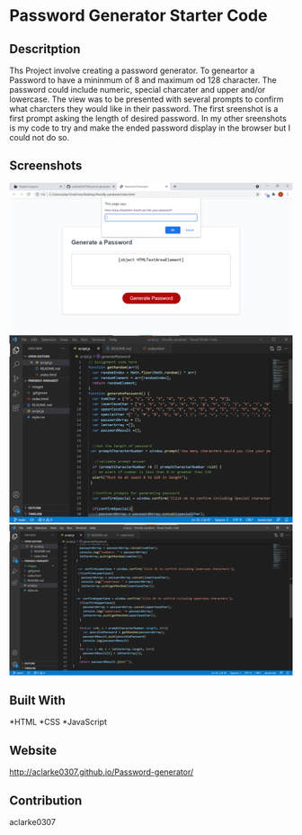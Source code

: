 # Password Generator Starter Code
## Descritption
Ths Project involve creating a password generator. To geneartor a Password to have a mininmum of 8 and maximum od 128 character. The password could include numeric, special charcater and upper and/or lowercase. The view was to be presented with several prompts to confirm what charcters they would like in their password. The first sreenshot is a first prompt asking the length of desired password. In my other sreenshots is my code to try and make the ended password display in the browser but I could not do so. 

## Screenshots
![screenshot1](images/screenshot3.png)
![screenshot2](images/screenshot1.png)
![screenshot3](images/screenshot2.png)

## Built With
*HTML
*CSS
*JavaScript

## Website
http://aclarke0307.github.io/Password-generator/

## Contribution
aclarke0307